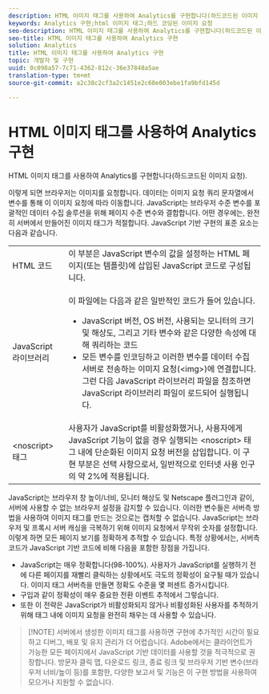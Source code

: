 ```yaml
---
description: HTML 이미지 태그를 사용하여 Analytics를 구현합니다(하드코드된 이미지 요청).
keywords: Analytics 구현;html 이미지 태그;하드 코딩된 이미지 요청
seo-description: HTML 이미지 태그를 사용하여 Analytics를 구현합니다(하드코드된 이미지 요청).
seo-title: HTML 이미지 태그를 사용하여 Analytics 구현
solution: Analytics
title: HTML 이미지 태그를 사용하여 Analytics 구현
topic: 개발자 및 구현
uuid: 0c098a57-7c71-4362-812c-36e37848a5ae
translation-type: tm+mt
source-git-commit: a2c38c2cf3a2c1451e2c60e003ebe1fa9bfd145d

---
```



# HTML 이미지 태그를 사용하여 Analytics 구현

HTML 이미지 태그를 사용하여 Analytics를 구현합니다(하드코드된 이미지 요청).

이렇게 되면 브라우저는 이미지를 요청합니다. 데이터는 이미지 요청 쿼리 문자열에서 변수를 통해 이 이미지 요청에 따라 이동합니다. JavaScript는 브라우저 수준 변수를 포괄적인 데이터 수집 솔루션을 위해 페이지 수준 변수와 결합합니다. 어떤 경우에는, 완전히 서버에서 만들어진 이미지 태그가 적절합니다. JavaScript 기반 구현의 표준 요소는 다음과 같습니다.

<table id="table_20BBE4387F234CF199E6C99741AF265C"> 
 <tbody> 
  <tr> 
   <td> HTML 코드 </td> 
   <td> 이 부분은 JavaScript 변수의 값을 설정하는 HTML 페이지(또는 템플릿)에 삽입된 JavaScript 코드로 구성됩니다. </td> 
  </tr> 
  <tr> 
   <td> JavaScript 라이브러리 </td> 
   <td> <p>이 파일에는 다음과 같은 일반적인 코드가 들어 있습니다. </p> 
    <ul id="ul_ED50D66F2B2B476E8D9063099995998D"> 
     <li id="li_E88F6F28EC8946469ADCEAFF2F0A4EBA">JavaScript 버전, OS 버전, 사용되는 모니터의 크기 및 해상도, 그리고 기타 변수와 같은 다양한 속성에 대해 쿼리하는 코드 </li> 
     <li id="li_5CEBE37709D943B7921447FA7054A565">모든 변수를 인코딩하고 이러한 변수를 데이터 수집 서버로 전송하는 이미지 요청(&lt;img&gt;)에 연결합니다. 그런 다음 JavaScript 라이브러리 파일을 참조하면 JavaScript 라이브러리 파일이 로드되어 실행됩니다. </li> 
    </ul> </td> 
  </tr> 
  <tr> 
   <td> &lt;noscript&gt; 태그 </td> 
   <td> 사용자가 JavaScript를 비활성화했거나, 사용자에게 JavaScript 기능이 없을 경우 실행되는 &lt;noscript&gt; 태그 내에 단순화된 이미지 요청 버전을 삽입합니다. 이 구현 부분은 선택 사항으로서, 일반적으로 인터넷 사용 인구의 약 2%에 적용됩니다. </td> 
  </tr> 
 </tbody> 
</table>

JavaScript는 브라우저 창 높이/너비, 모니터 해상도 및 Netscape 플러그인과 같이, 서버에 사용할 수 없는 브라우저 설정을 감지할 수 있습니다. 이러한 변수들은 서버측 방법을 사용하여 이미지 태그를 만드는 것으로는 캡처할 수 없습니다. JavaScript는 브라우저 및 프록시 서버 캐싱을 극복하기 위해 이미지 요청에서 무작위 숫자를 설정합니다. 이렇게 하면 모든 페이지 보기를 정확하게 추적할 수 있습니다. 특정 상황에서는, 서버측 코드가 JavaScript 기반 코드에 비해 다음을 포함한 장점을 가집니다.

* JavaScript는 매우 정확합니다(98-100%). 사용자가 JavaScript를 실행하기 전에 다른 페이지를 재빨리 클릭하는 상황에서도 극도의 정확성이 요구될 때가 있습니다. 이미지 태그 서버측을 만들면 정확도 수준을 몇 퍼센트 증가시킵니다.
* 구입과 같이 정확성이 매우 중요한 전환 이벤트 추적에서 그렇습니다.
* 또한 이 전략은 JavaScript가 비활성화되지 않거나 비활성화된 사용자를 추적하기 위해 <noscript> 태그 내에 이미지 요청을 완전히 채우는 데 사용할 수 있습니다.

> [!NOTE] 서버에서 생성한 이미지 태그를 사용하면 구현에 추가적인 시간이 필요하고 디버그, 배포 및 유지 관리가 더 어렵습니다. Adobe에서는 클라이언트가 가능한 모든 페이지에서 JavaScript 기반 데이터를 사용할 것을 적극적으로 권장합니다. 방문자 클릭 맵, 다운로드 링크, 종료 링크 및 브라우저 기반 변수(브라우저 너비/높이 등)를 포함한, 다양한 보고서 및 기능은 이 구현 방법을 사용하여 모으거나 지원할 수 없습니다.

